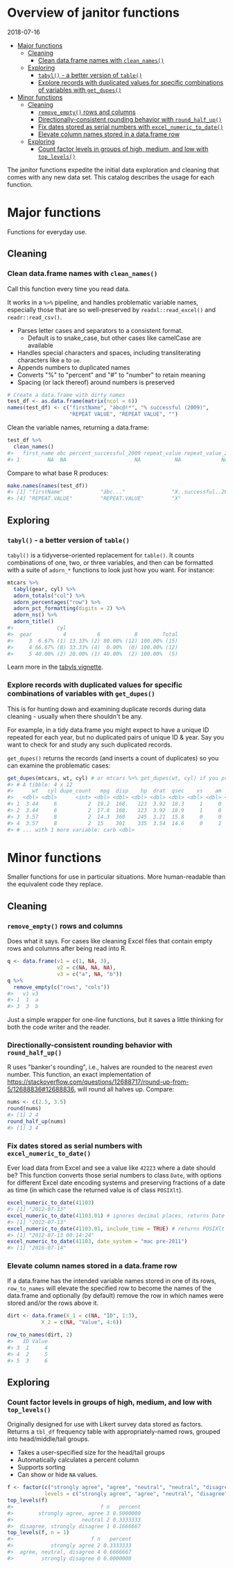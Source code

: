 Overview of janitor functions
================
2018-07-16

-   [Major functions](#major-functions)
    -   [Cleaning](#cleaning)
        -   [Clean data.frame names with `clean_names()`](#clean-data.frame-names-with-clean_names)
    -   [Exploring](#exploring)
        -   [`tabyl()` - a better version of `table()`](#tabyl---a-better-version-of-table)
        -   [Explore records with duplicated values for specific combinations of variables with `get_dupes()`](#explore-records-with-duplicated-values-for-specific-combinations-of-variables-with-get_dupes)
-   [Minor functions](#minor-functions)
    -   [Cleaning](#cleaning-1)
        -   [`remove_empty()` rows and columns](#remove_empty-rows-and-columns)
        -   [Directionally-consistent rounding behavior with `round_half_up()`](#directionally-consistent-rounding-behavior-with-round_half_up)
        -   [Fix dates stored as serial numbers with `excel_numeric_to_date()`](#fix-dates-stored-as-serial-numbers-with-excel_numeric_to_date)
        -   [Elevate column names stored in a data.frame row](#elevate-column-names-stored-in-a-data.frame-row)
    -   [Exploring](#exploring-1)
        -   [Count factor levels in groups of high, medium, and low with `top_levels()`](#count-factor-levels-in-groups-of-high-medium-and-low-with-top_levels)

The janitor functions expedite the initial data exploration and cleaning that comes with any new data set. This catalog describes the usage for each function.

Major functions
===============

Functions for everyday use.

Cleaning
--------

### Clean data.frame names with `clean_names()`

Call this function every time you read data.

It works in a `%>%` pipeline, and handles problematic variable names, especially those that are so well-preserved by `readxl::read_excel()` and `readr::read_csv()`.

-   Parses letter cases and separators to a consistent format.
    -   Default is to snake\_case, but other cases like camelCase are available
-   Handles special characters and spaces, including transliterating characters like `œ` to `oe`.
-   Appends numbers to duplicated names
-   Converts "%" to "percent" and "\#" to "number" to retain meaning
-   Spacing (or lack thereof) around numbers is preserved

``` r
# Create a data.frame with dirty names
test_df <- as.data.frame(matrix(ncol = 6))
names(test_df) <- c("firstName", "ábc@!*", "% successful (2009)",
                    "REPEAT VALUE", "REPEAT VALUE", "")
```

Clean the variable names, returning a data.frame:

``` r
test_df %>%
  clean_names()
#>   first_name abc percent_successful_2009 repeat_value repeat_value_2  x
#> 1         NA  NA                      NA           NA             NA NA
```

Compare to what base R produces:

``` r
make.names(names(test_df))
#> [1] "firstName"            "ábc..."               "X..successful..2009."
#> [4] "REPEAT.VALUE"         "REPEAT.VALUE"         "X"
```

Exploring
---------

### `tabyl()` - a better version of `table()`

`tabyl()` is a tidyverse-oriented replacement for `table()`. It counts combinations of one, two, or three variables, and then can be formatted with a suite of `adorn_*` functions to look just how you want. For instance:

``` r
mtcars %>%
  tabyl(gear, cyl) %>%
  adorn_totals("col") %>%
  adorn_percentages("row") %>%
  adorn_pct_formatting(digits = 2) %>%
  adorn_ns() %>%
  adorn_title()
#>              cyl                                    
#>  gear          4          6           8        Total
#>     3  6.67% (1) 13.33% (2) 80.00% (12) 100.00% (15)
#>     4 66.67% (8) 33.33% (4)  0.00%  (0) 100.00% (12)
#>     5 40.00% (2) 20.00% (1) 40.00%  (2) 100.00%  (5)
```

Learn more in the [tabyls vignette](https://github.com/sfirke/janitor/blob/master/vignettes/tabyls.md).

### Explore records with duplicated values for specific combinations of variables with `get_dupes()`

This is for hunting down and examining duplicate records during data cleaning - usually when there shouldn't be any.

For example, in a tidy data.frame you might expect to have a unique ID repeated for each year, but no duplicated pairs of unique ID & year. Say you want to check for and study any such duplicated records.

`get_dupes()` returns the records (and inserts a count of duplicates) so you can examine the problematic cases:

``` r
get_dupes(mtcars, wt, cyl) # or mtcars %>% get_dupes(wt, cyl) if you prefer to pipe
#> # A tibble: 4 x 12
#>      wt   cyl dupe_count   mpg  disp    hp  drat  qsec    vs    am  gear
#>   <dbl> <dbl>      <int> <dbl> <dbl> <dbl> <dbl> <dbl> <dbl> <dbl> <dbl>
#> 1  3.44     6          2  19.2  168.   123  3.92  18.3     1     0     4
#> 2  3.44     6          2  17.8  168.   123  3.92  18.9     1     0     4
#> 3  3.57     8          2  14.3  360    245  3.21  15.8     0     0     3
#> 4  3.57     8          2  15    301    335  3.54  14.6     0     1     5
#> # ... with 1 more variable: carb <dbl>
```

Minor functions
===============

Smaller functions for use in particular situations. More human-readable than the equivalent code they replace.

Cleaning
--------

### `remove_empty()` rows and columns

Does what it says. For cases like cleaning Excel files that contain empty rows and columns after being read into R.

``` r
q <- data.frame(v1 = c(1, NA, 3),
                v2 = c(NA, NA, NA),
                v3 = c("a", NA, "b"))
q %>%
  remove_empty(c("rows", "cols"))
#>   v1 v3
#> 1  1  a
#> 3  3  b
```

Just a simple wrapper for one-line functions, but it saves a little thinking for both the code writer and the reader.

### Directionally-consistent rounding behavior with `round_half_up()`

R uses "banker's rounding", i.e., halves are rounded to the nearest *even* number. This function, an exact implementation of <https://stackoverflow.com/questions/12688717/round-up-from-5/12688836#12688836>, will round all halves up. Compare:

``` r
nums <- c(2.5, 3.5)
round(nums)
#> [1] 2 4
round_half_up(nums)
#> [1] 3 4
```

### Fix dates stored as serial numbers with `excel_numeric_to_date()`

Ever load data from Excel and see a value like `42223` where a date should be? This function converts those serial numbers to class `Date`, with options for different Excel date encoding systems and preserving fractions of a date as time (in which case the returned value is of class `POSIXlt`).

``` r
excel_numeric_to_date(41103)
#> [1] "2012-07-13"
excel_numeric_to_date(41103.01) # ignores decimal places, returns Date object
#> [1] "2012-07-13"
excel_numeric_to_date(41103.01, include_time = TRUE) # returns POSIXlt object
#> [1] "2012-07-13 00:14:24"
excel_numeric_to_date(41103, date_system = "mac pre-2011")
#> [1] "2016-07-14"
```

### Elevate column names stored in a data.frame row

If a data.frame has the intended variable names stored in one of its rows, `row_to_names` will elevate the specified row to become the names of the data.frame and optionally (by default) remove the row in which names were stored and/or the rows above it.

``` r
dirt <- data.frame(X_1 = c(NA, "ID", 1:3),
           X_2 = c(NA, "Value", 4:6))

row_to_names(dirt, 2)
#>   ID Value
#> 3  1     4
#> 4  2     5
#> 5  3     6
```

Exploring
---------

### Count factor levels in groups of high, medium, and low with `top_levels()`

Originally designed for use with Likert survey data stored as factors. Returns a `tbl_df` frequency table with appropriately-named rows, grouped into head/middle/tail groups.

-   Takes a user-specified size for the head/tail groups
-   Automatically calculates a percent column
-   Supports sorting
-   Can show or hide `NA` values.

``` r
f <- factor(c("strongly agree", "agree", "neutral", "neutral", "disagree", "strongly agree"),
            levels = c("strongly agree", "agree", "neutral", "disagree", "strongly disagree"))
top_levels(f)
#>                            f n   percent
#>        strongly agree, agree 3 0.5000000
#>                      neutral 2 0.3333333
#>  disagree, strongly disagree 1 0.1666667
top_levels(f, n = 1)
#>                         f n   percent
#>            strongly agree 2 0.3333333
#>  agree, neutral, disagree 4 0.6666667
#>         strongly disagree 0 0.0000000
```
